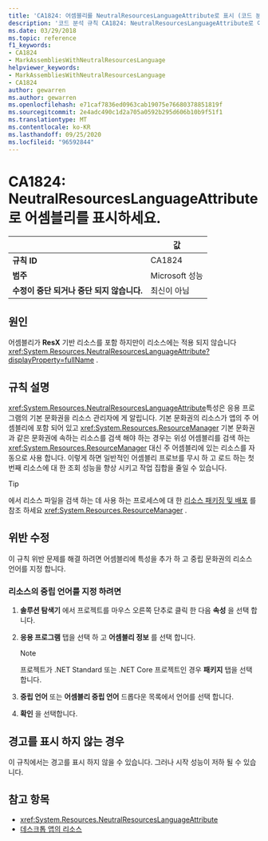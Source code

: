 ```yaml
---
title: 'CA1824: 어셈블리를 NeutralResourcesLanguageAttribute로 표시 (코드 분석)'
description: '코드 분석 규칙 CA1824: NeutralResourcesLanguageAttribute로 어셈블리 표시에 대해 알아봅니다.'
ms.date: 03/29/2018
ms.topic: reference
f1_keywords:
- CA1824
- MarkAssembliesWithNeutralResourcesLanguage
helpviewer_keywords:
- MarkAssembliesWithNeutralResourcesLanguage
- CA1824
author: gewarren
ms.author: gewarren
ms.openlocfilehash: e71caf7836ed0963cab19075e76680378851819f
ms.sourcegitcommit: 2e4adc490c1d2a705a0592b295d606b10b9f51f1
ms.translationtype: MT
ms.contentlocale: ko-KR
ms.lasthandoff: 09/25/2020
ms.locfileid: "96592844"
---
```

# <a name="ca1824-mark-assemblies-with-neutralresourceslanguageattribute"></a>CA1824: NeutralResourcesLanguageAttribute로 어셈블리를 표시하세요.

| | 값 |
|-|-|
| **규칙 ID** |CA1824|
| **범주** |Microsoft 성능|
| **수정이 중단 되거나 중단 되지 않습니다.** |최신이 아님|

## <a name="cause"></a>원인

어셈블리가 **ResX** 기반 리소스를 포함 하지만이 리소스에는 적용 되지 않습니다 <xref:System.Resources.NeutralResourcesLanguageAttribute?displayProperty=fullName> .

## <a name="rule-description"></a>규칙 설명

<xref:System.Resources.NeutralResourcesLanguageAttribute>특성은 응용 프로그램의 기본 문화권을 리소스 관리자에 게 알립니다. 기본 문화권의 리소스가 앱의 주 어셈블리에 포함 되어 있고 <xref:System.Resources.ResourceManager> 기본 문화권과 같은 문화권에 속하는 리소스를 검색 해야 하는 경우는 위성 어셈블리를 검색 하는 <xref:System.Resources.ResourceManager> 대신 주 어셈블리에 있는 리소스를 자동으로 사용 합니다. 이렇게 하면 일반적인 어셈블리 프로브를 무시 하 고 로드 하는 첫 번째 리소스에 대 한 조회 성능을 향상 시키고 작업 집합을 줄일 수 있습니다.

> [!TIP]
> 에서 리소스 파일을 검색 하는 데 사용 하는 프로세스에 대 한 [리소스 패키징 및 배포](../../../framework/resources/packaging-and-deploying-resources-in-desktop-apps.md) 를 참조 하세요 <xref:System.Resources.ResourceManager> .

## <a name="fix-violations"></a>위반 수정

이 규칙 위반 문제를 해결 하려면 어셈블리에 특성을 추가 하 고 중립 문화권의 리소스 언어를 지정 합니다.

### <a name="to-specify-the-neutral-language-for-resources"></a>리소스의 중립 언어를 지정 하려면

1. **솔루션 탐색기** 에서 프로젝트를 마우스 오른쪽 단추로 클릭 한 다음 **속성** 을 선택 합니다.

2. **응용 프로그램** 탭을 선택 하 고 **어셈블리 정보** 를 선택 합니다.

   > [!NOTE]
   > 프로젝트가 .NET Standard 또는 .NET Core 프로젝트인 경우 **패키지** 탭을 선택 합니다.

3. **중립 언어** 또는 **어셈블리 중립 언어** 드롭다운 목록에서 언어를 선택 합니다.

4. **확인** 을 선택합니다.

## <a name="when-to-suppress-warnings"></a>경고를 표시 하지 않는 경우

이 규칙에서는 경고를 표시 하지 않을 수 있습니다. 그러나 시작 성능이 저하 될 수 있습니다.

## <a name="see-also"></a>참고 항목

- <xref:System.Resources.NeutralResourcesLanguageAttribute>
- [데스크톱 앱의 리소스](../../../framework/resources/index.md)
